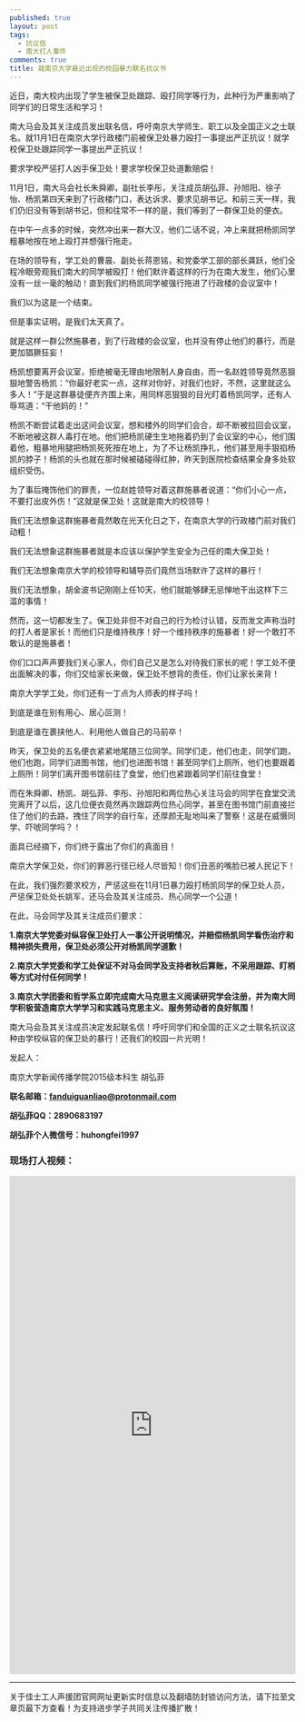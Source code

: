 ```yaml
---
published: true
layout: post
tags: 
  - 抗议信
  - 南大打人事件
comments: true
title: 就南京大学最近出现的校园暴力联名抗议书
---
```


近日，南大校内出现了学生被保卫处跟踪、殴打同学等行为，此种行为严重影响了同学们的日常生活和学习！

南大马会及其关注成员发出联名信，呼吁南京大学师生、职工以及全国正义之士联名。就11月1日在南京大学行政楼门前被保卫处暴力殴打一事提出严正抗议！就学校保卫处跟踪同学一事提出严正抗议！

要求学校严惩打人凶手保卫处！要求学校保卫处道歉赔偿！

11月1日，南大马会社长朱舜卿，副社长李彤，关注成员胡弘菲、孙旭阳、徐子怡、杨凯第四天来到了行政楼门口，表达诉求、要求见胡书记。和前三天一样，我们仍旧没有等到胡书记，但和往常不一样的是，我们等到了一群保卫处的便衣。

在中午一点多的时候，突然冲出来一群大汉，他们二话不说，冲上来就把杨凯同学粗暴地按在地上殴打并想强行拖走。

在场的领导有，学工处的曹晨、副处长蒋恩铭，和党委学工部的部长龚跃，他们全程冷眼旁观我们南大的同学被殴打！他们默许着这样的行为在南大发生，他们心里没有一丝一毫的触动！直到我们的杨凯同学被强行拖进了行政楼的会议室中！

我们以为这是一个结束。

但是事实证明，是我们太天真了。

就是这样一群公然施暴者，到了行政楼的会议室，也并没有停止他们的暴行，而是更加猖獗狂妄！

杨凯想要离开会议室，拒绝被毫无理由地限制人身自由，而一名赵姓领导竟然恶狠狠地警告杨凯：“你最好老实一点，这样对你好，对我们也好，不然，这里就这么多人！”于是这群暴徒便齐齐围上来，用同样恶狠狠的目光盯着杨凯同学，还有人辱骂道：“干他妈的！”

杨凯不断尝试着走出这间会议室，想和楼外的同学们会合，却不断被拉回会议室，不断地被这群人毒打在地。他们把杨凯硬生生地拖着扔到了会议室的中心，他们围着他，粗暴地用腿把杨凯死死按在地上，为了不让杨凯挣扎，他们甚至用手狠掐杨凯的脖子！杨凯的头也就在那时候被磕碰得红肿，昨天到医院检查结果全身多处软组织受伤。

为了事后掩饰他们的罪责，一位赵姓领导对着这群施暴者说道：“你们小心一点，不要打出皮外伤！”这就是保卫处！这就是南大的校领导！

我们无法想象这群施暴者竟然敢在光天化日之下，在南京大学的行政楼门前对我们动粗！

我们无法想象这群施暴者就是本应该以保护学生安全为己任的南大保卫处！

我们无法想象南京大学的校领导和辅导员们竟然当场默许了这样的暴行！

我们无法想象，胡金波书记刚刚上任10天，他们就能够肆无忌惮地干出这样下三滥的事情！

然而，这一切都发生了。保卫处非但不对自己的行为检讨认错，反而发文声称当时的打人者是家长！而他们只是维持秩序！好一个维持秩序的施暴者！好一个敢打不敢认的是施暴者！

你们口口声声要我们关心家人，你们自己又是怎么对待我们家长的呢！学工处不便出面解决的事，你们交给家长来做，保卫处不想背的责任，你们让家长来背！

南京大学学工处，你们还有一丁点为人师表的样子吗！

到底是谁在别有用心、居心叵测！

到底是谁在裹挟他人、利用他人做自己的马前卒！

昨天，保卫处的五名便衣紧紧地尾随三位同学。同学们走，他们也走，同学们跑，他们也跑，同学们进图书馆，他们也进图书馆！甚至同学们上厕所，他们也要跟着上厕所！同学们离开图书馆前往了食堂，他们也紧跟着同学们前往食堂！

而在朱舜卿、杨凯、胡弘菲、李彤、孙旭阳和两位热心关注马会的同学在食堂交流完离开了以后，这几位便衣竟然再次跟踪两位热心同学，甚至在图书馆门前直接拦住了他们的去路，拽住了同学的自行车，还厚颜无耻地叫来了警察！这是在威慑同学、吓唬同学吗？！

面具已经摘下，你们终于露出了你们的真面目！

南京大学保卫处，你们的罪恶行径已经人尽皆知！你们丑恶的嘴脸已被人民记下！

在此，我们强烈要求校方，严惩这些在11月1日暴力殴打杨凯同学的保卫处人员，严惩保卫处处长姚军，还马会及其关注成员、热心同学一个公道！


在此，马会同学及其关注成员们要求：

**1.南京大学党委对纵容保卫处打人一事公开说明情况，并赔偿杨凯同学看伤治疗和精神损失费用，保卫处必须公开对杨凯同学道歉！**

**2.南京大学党委和学工处保证不对马会同学及支持者秋后算账，不采用跟踪、盯梢等方式对付任何同学！**

**3.南京大学团委和哲学系立即完成南大马克思主义阅读研究学会注册，并为南大同学积极营造南京大学学习和实践马克思主义、服务劳动者的良好氛围！**

南大马会及其关注成员决定发起联名信！呼吁同学们和全国的正义之士联名抗议这种由学校纵容的保卫处的暴行！还我们的校园一片光明！

发起人：

南京大学新闻传播学院2015级本科生 胡弘菲

**联名邮箱：fanduiguanliao@protonmail.com**

**胡弘菲QQ：2890683197**

**胡弘菲个人微信号：huhongfei1997**


### 现场打人视频：
<div style="width:100%;height:0px;position:relative;padding-bottom:173.913%;"><iframe src="https://streamable.com/s/uluw1/xxmkxu" frameborder="0" width="100%" height="100%" allowfullscreen style="width:100%;height:100%;position:absolute;left:0px;top:0px;overflow:hidden;"></iframe></div>



---
关于佳士工人声援团官网网址更新实时信息以及翻墙防封锁访问方法，请下拉至文章页最下方查看！为支持进步学子共同关注传播扩散！
